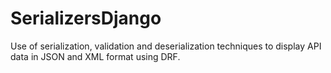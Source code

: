 # SerializersDjango
Use of serialization, validation and deserialization techniques to display API data in JSON and XML format using DRF.
